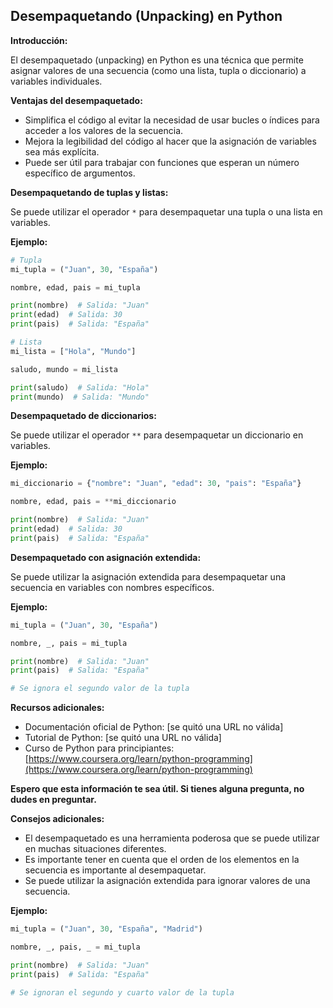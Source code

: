 ## Desempaquetando (Unpacking) en Python

**Introducción:**

El desempaquetado (unpacking) en Python es una técnica que permite asignar valores de una secuencia (como una lista, tupla o diccionario) a variables individuales.

**Ventajas del desempaquetado:**

* Simplifica el código al evitar la necesidad de usar bucles o índices para acceder a los valores de la secuencia.
* Mejora la legibilidad del código al hacer que la asignación de variables sea más explícita.
* Puede ser útil para trabajar con funciones que esperan un número específico de argumentos.

**Desempaquetando de tuplas y listas:**

Se puede utilizar el operador `*` para desempaquetar una tupla o una lista en variables.

**Ejemplo:**

```python
# Tupla
mi_tupla = ("Juan", 30, "España")

nombre, edad, pais = mi_tupla

print(nombre)  # Salida: "Juan"
print(edad)  # Salida: 30
print(pais)  # Salida: "España"

# Lista
mi_lista = ["Hola", "Mundo"]

saludo, mundo = mi_lista

print(saludo)  # Salida: "Hola"
print(mundo)  # Salida: "Mundo"
```

**Desempaquetado de diccionarios:**

Se puede utilizar el operador `**` para desempaquetar un diccionario en variables.

**Ejemplo:**

```python
mi_diccionario = {"nombre": "Juan", "edad": 30, "pais": "España"}

nombre, edad, pais = **mi_diccionario

print(nombre)  # Salida: "Juan"
print(edad)  # Salida: 30
print(pais)  # Salida: "España"
```

**Desempaquetado con asignación extendida:**

Se puede utilizar la asignación extendida para desempaquetar una secuencia en variables con nombres específicos.

**Ejemplo:**

```python
mi_tupla = ("Juan", 30, "España")

nombre, _, pais = mi_tupla

print(nombre)  # Salida: "Juan"
print(pais)  # Salida: "España"

# Se ignora el segundo valor de la tupla
```

**Recursos adicionales:**

* Documentación oficial de Python: [se quitó una URL no válida]
* Tutorial de Python: [se quitó una URL no válida]
* Curso de Python para principiantes: [https://www.coursera.org/learn/python-programming](https://www.coursera.org/learn/python-programming)

**Espero que esta información te sea útil. Si tienes alguna pregunta, no dudes en preguntar.**

**Consejos adicionales:**

* El desempaquetado es una herramienta poderosa que se puede utilizar en muchas situaciones diferentes.
* Es importante tener en cuenta que el orden de los elementos en la secuencia es importante al desempaquetar.
* Se puede utilizar la asignación extendida para ignorar valores de una secuencia.

**Ejemplo:**

```python
mi_tupla = ("Juan", 30, "España", "Madrid")

nombre, _, pais, _ = mi_tupla

print(nombre)  # Salida: "Juan"
print(pais)  # Salida: "España"

# Se ignoran el segundo y cuarto valor de la tupla
```
